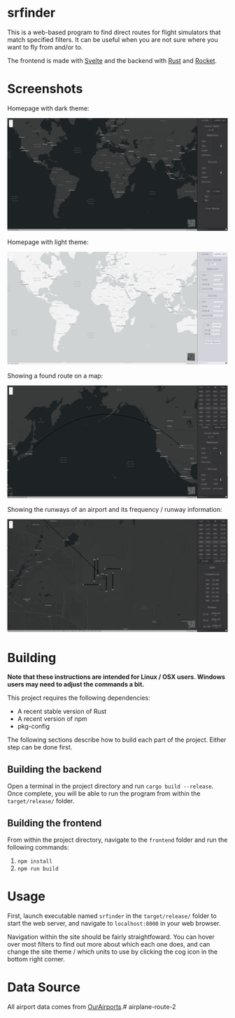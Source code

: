 # srfinder

This is a web-based program to find direct routes for flight simulators that match specified filters. It can be useful when you are not sure where you want to fly from and/or to.

The frontend is made with [Svelte](https://svelte.dev/) and the backend with [Rust](https://www.rust-lang.org/) and [Rocket](https://rocket.rs/).

# Screenshots

Homepage with dark theme:

![Screenshot showing dark homepage](res/homepage_dark.png?raw=true)

Homepage with light theme:

![Screenshot showing light homepage](res/homepage_light.png?raw=true)

Showing a found route on a map:

![Screenshot showing a found route](res/route.png?raw=true)

Showing the runways of an airport and its frequency / runway information:

![Screenshot showing airport runways](res/airport_info.png?raw=true)

# Building

**Note that these instructions are intended for Linux / OSX users. Windows users may need to adjust the commands a bit.**

This project requires the following dependencies:

* A recent stable version of Rust
* A recent version of npm
* pkg-config

The following sections describe how to build each part of the project. Either step can be done first.

## Building the backend

Open a terminal in the project directory and run `cargo build --release`. Once complete, you will be able to run the program from within the `target/release/` folder.

## Building the frontend

From within the project directory, navigate to the `frontend` folder and run the following commands:

1. `npm install`
2. `npm run build`

# Usage

First, launch executable named `srfinder` in the `target/release/` folder to start the web server, and navigate to `localhost:8000` in your web browser.

Navigation within the site should be fairly straightfoward. You can hover over most filters to find out more about which each one does, and can change the site theme / which units to use by clicking the cog icon in the bottom right corner.

# Data Source

All airport data comes from [OurAirports](https://ourairports.com/).#   a i r p l a n e - r o u t e - 2 
 
 